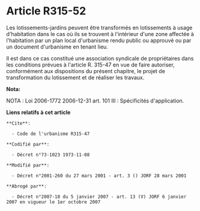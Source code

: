 # Article R315-52

Les lotissements-jardins peuvent être transformés en lotissements à usage d'habitation dans le cas où ils se trouvent à
l'intérieur d'une zone affectée à l'habitation par un plan local d'urbanisme rendu public ou approuvé ou par un document
d'urbanisme en tenant lieu.

Il est dans ce cas constitué une association syndicale de propriétaires dans les conditions prévues à l'article R. 315-47 en
vue de faire autoriser, conformément aux dispositions du présent chapitre, le projet de transformation du lotissement et de
réaliser les travaux.

**Nota:**

NOTA : Loi 2006-1772 2006-12-31 art. 101 III : Spécificités d'application.

**Liens relatifs à cet article**

	**Cite**:

	  - Code de l'urbanisme R315-47

	**Codifié par**:

	  - Décret n°73-1023 1973-11-08

	**Modifié par**:

	  - Décret n°2001-260 du 27 mars 2001 - art. 3 () JORF 28 mars 2001

	**Abrogé par**:

	  - Décret n°2007-18 du 5 janvier 2007 - art. 13 (V) JORF 6 janvier 2007 en vigueur le 1er octobre 2007
